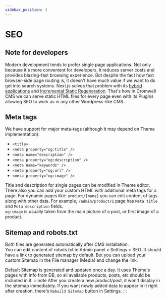 ```yaml
---
sidebar_position: 3
---
```


# SEO

## Note for developers

Modern development tends to prefer single page applications. Not only because it's more convenient for developers, it reduces server costs and provides blazing-fast browsing experience. But despite the fact how fast browser-side page routing is, it doesn't have much value if we want to do get into search systems. 
Next.js solves that problem with its [hybrid applications](https://nextjs.org/docs/advanced-features/automatic-static-optimization) and [Incremental Static Regeneration](https://vercel.com/docs/next.js/incremental-static-regeneration).
That's how in Cromwell CMS we can serve static HTML files for every page even with its Plugins allowing SEO to work as in any other Wordpress-like CMS. 


## Meta tags

We have support for major meta-tags (although it may depend on Theme implementation):
- `<title>` 
- `<meta property="og:title" />`
- `<meta name="description" />`
- `<meta property="og:description" />`
- `<meta name="keywords" />`
- `<meta property="og:url" />`
- `<meta property="og:image" />`

Title and description for single pages can be modified in Theme editor. There also you can add your custom HTML with additional meta tags for a page.
For dynamic pages like: `product/[name]` you can edit content of tags along with other data. For example, `/admin/product/1` page has `Meta title` and `Meta description` fields.  
`og:image` is usually taken from the main picture of a post, or first image of a product.


## Sitemap and robots.txt

Both files are generated automatically after CMS installation.  
You can edit content of robots.txt in Admin panel > Settings > SEO. It should have a link to generated sitemap by default. But you can upload your custom Sitemap in the File manager (Media) and change the link.

Default Sitemap is generated and updated once a day. It uses Theme's pages with info from DB, so all available products, posts, etc should be included in it. 
:::note
After you create a new product/post, it won't display in the sitemap immediately. If you want newly added data to appear in it right after creation, there's `Rebuild Sitemap` button in Settings.
:::